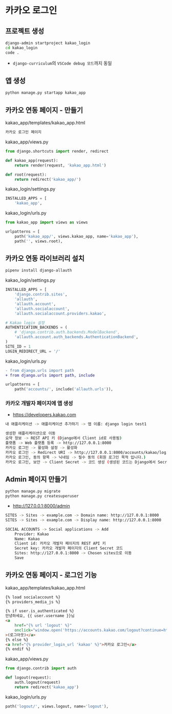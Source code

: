 # 카카오 로그인

## 프로젝트 생성
```sh
django-admin startproject kakao_login
cd kakao_login
code .
```
* `django-curriculum`의 `VSCode debug 모드`까지 동일

## 앱 생성
```sh
python manage.py startapp kakao_app
```

## 카카오 연동 페이지 - 만들기
kakao_app/templates/kakao_app.html
```html
카카오 로그인 페이지
```

kakao_app/views.py
```py
from django.shortcuts import render, redirect

def kakao_app(request):
    return render(request, 'kakao_app.html')

def root(request):
    return redirect('kakao_app/')
```

kakao_login/settings.py
```py
INSTALLED_APPS = [
    'kakao_app',
```

kakao_login/urls.py
```py
from kakao_app import views as views

urlpatterns = [
    path('kakao_app/', views.kakao_app, name='kakao_app'),
    path('', views.root),
```

## 카카오 연동 라이브러리 설치
```sh
pipenv install django-allauth
```

kakao_login/settings.py
```py
INSTALLED_APPS = [
    'django.contrib.sites',
    'allauth',
    'allauth.account',
    'allauth.socialaccount',
    'allauth.socialaccount.providers.kakao',
```
```py
# Kakao login 설정
AUTHENTICATION_BACKENDS = ( 
    # 'django.contrib.auth.backends.ModelBackend',
    'allauth.account.auth_backends.AuthenticationBackend',
)
SITE_ID = 1 
LOGIN_REDIRECT_URL = '/'
```

kakao_login/urls.py
```diff
- from django.urls import path
+ from django.urls import path, include
```
```py
urlpatterns = [
    path('accounts/', include('allauth.urls')),
```

### 카카오 개발자 페이지에 앱 생성
* https://developers.kakao.com
```sh
내 애플리케이션 -> 애플리케이션 추가하기 -> 앱 이름: django login test1

생성한 애플리케이션으로 이동
요약 정보 -> REST API 키 (Django에서 Client id로 사용됨)
플랫폼 -> Web 플랫폼 등록 -> http://127.0.0.1:8000
카카오 로그인 -> 활성화 설정 -> 활성화
카카오 로그인 -> Redirect URI -> http://127.0.0.1:8000/accounts/kakao/login/callback/
카카오 로그인, 동의 항목 -> 닉네임 -> 필수 동의 (회원 로그인 목적 입니다.)
카카오 로그인, 보안 -> Client Secret -> 코드 생성 (생성된 코드는 Django에서 Secret key로 사용됨)
```

## Admin 페이지 만들기
```sh
python manage.py migrate
python manage.py createsuperuser
```

* http://127.0.0.1:8000/admin
```sh
SITES -> Sites -> example.com -> Domain name: http://127.0.0.1:8000
SITES -> Sites -> example.com -> Display name: http://127.0.0.1:8000
```
```sh
SOCIAL ACCOUNTS -> Social applications -> Add
    Provider: Kakao
    Name: Kakao
    Client id: 카카오 개발자 페이지의 REST API 키
    Secret key: 카카오 개발자 페이지의 Client Secret 코드
    Sites: http://127.0.0.1:8000 -> Chosen sites으로 이동
    Save
```

## 카카오 연동 페이지 - 로그인 기능
kakao_app/templates/kakao_app.html
```html
{% load socialaccount %}
{% providers_media_js %}

{% if user.is_authenticated %}
안녕하세요, {{ user.username }}님
<a
    href="{% url 'logout' %}"
    onclick="window.open('https://accounts.kakao.com/logout?continue=https://accounts.kakao.com/weblogin/account')"
>(로그아웃)</a>
{% else %}
<a href="{% provider_login_url 'kakao' %}">카카오 로그인</a>
{% endif %}
```

kakao_app/views.py
```py
from django.contrib import auth

def logout(request):
    auth.logout(request)
    return redirect('kakao_app')
```

kakao_login/urls.py
```py
path('logout/', views.logout, name='logout'),
```
